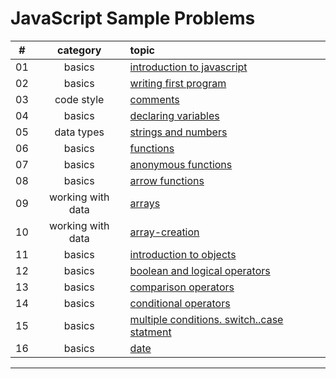 # JavaScript Sample Problems

#|category|topic
:-:|:-:|:--
01|basics|[introduction to javascript](./basics/intro-to-js/intro/README.md)
02|basics|[writing first program](./basics/intro-to-js/first-program/README.md)
03|code style|[comments](./code-style/README.md)
04|basics|[declaring variables](basics/intro-to-js/declaring-variables/README.md)
05|data types|[strings and numbers](basics/data-types/strings-numbers/README.md)
06|basics|[functions](./basics/intro-to-js/functions/README.md)
07|basics|[anonymous functions](./basics/functions/anonymous/README.md)
08|basics|[arrow functions](./basics/functions/arrow-functions/README.md)
09|working with data|[arrays](./working-with-data/arrays/README.md)
10|working with data|[array-creation](./working-with-data/array-creation/README.md)
11|basics|[introduction to objects](./basics/data-types/objects-intro/README.md)
12|basics|[boolean and logical operators](./basics/data-types/boolean-logical/README.md)
13|basics|[comparison operators](./basics/operations/comparison/README.md)
14|basics|[conditional operators](./basics/conditions/conditional/README.md)
15|basics|[multiple conditions. switch..case statment](./basics/conditions/switch-case/README.md)
16|basics|[date](./basics/data-types/date/README.md)
<hr>
<!--
||[](.//README.md)
-->
